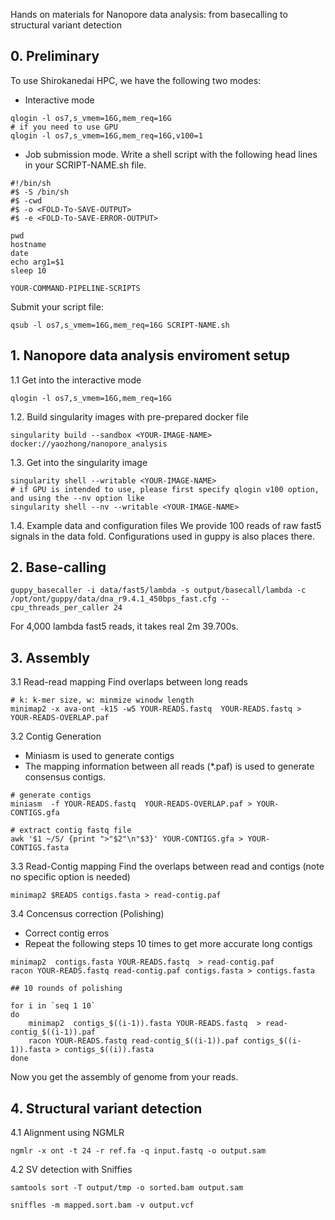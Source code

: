 Hands on materials for Nanopore data analysis: from basecalling to structural variant detection

## 0. Preliminary
To use Shirokanedai HPC, we have the following two modes:
* Interactive mode
```
qlogin -l os7,s_vmem=16G,mem_req=16G
# if you need to use GPU
qlogin -l os7,s_vmem=16G,mem_req=16G,v100=1 
```

* Job submission mode. Write a shell script with the following head lines in your SCRIPT-NAME.sh file.
```
#!/bin/sh
#$ -S /bin/sh
#$ -cwd
#$ -o <FOLD-To-SAVE-OUTPUT>
#$ -e <FOLD-To-SAVE-ERROR-OUTPUT>

pwd
hostname
date
echo arg1=$1
sleep 10

YOUR-COMMAND-PIPELINE-SCRIPTS
```
Submit your script file:
```
qsub -l os7,s_vmem=16G,mem_req=16G SCRIPT-NAME.sh
```

## 1.  Nanopore data analysis enviroment setup
1.1 Get into the interactive mode
```
qlogin -l os7,s_vmem=16G,mem_req=16G
```

1.2. Build singularity images with pre-prepared docker file
```
singularity build --sandbox <YOUR-IMAGE-NAME> docker://yaozhong/nanopore_analysis
```

1.3. Get into the singularity image
```
singularity shell --writable <YOUR-IMAGE-NAME>
# if GPU is intended to use, please first specify qlogin v100 option, and using the --nv option like
singularity shell --nv --writable <YOUR-IMAGE-NAME>
```

1.4. Example data and configuration files
We provide 100 reads of raw fast5 signals in the data fold.
Configurations used in guppy is also places there.


## 2. Base-calling

```
guppy_basecaller -i data/fast5/lambda -s output/basecall/lambda -c /opt/ont/guppy/data/dna_r9.4.1_450bps_fast.cfg --cpu_threads_per_caller 24 
```
For 4,000 lambda fast5 reads, it takes real 2m 39.700s.


## 3. Assembly
3.1 Read-read mapping
Find overlaps between long reads
```
# k: k-mer size, w: minmize winodw length 
minimap2 -x ava-ont -k15 -w5 YOUR-READS.fastq  YOUR-READS.fastq > YOUR-READS-OVERLAP.paf
```

3.2 Contig Generation
- Miniasm is used to generate contigs
- The mapping information between all reads (*.paf) is used to generate consensus contigs.
```
# generate contigs
miniasm  -f YOUR-READS.fastq  YOUR-READS-OVERLAP.paf > YOUR-CONTIGS.gfa

# extract contig fastq file
awk '$1 ~/S/ {print ">"$2"\n"$3}' YOUR-CONTIGS.gfa > YOUR-CONTIGS.fasta
```

3.3 Read-Contig mapping
Find the overlaps between read and contigs
(note no specific option is needed)
```
minimap2 $READS contigs.fasta > read-contig.paf
```

3.4 Concensus correction (Polishing)
- Correct contig erros 
- Repeat the following steps 10 times to get more accurate long contigs
```
minimap2  contigs.fasta YOUR-READS.fastq  > read-contig.paf
racon YOUR-READS.fastq read-contig.paf contigs.fasta > contigs.fasta
```

```
## 10 rounds of polishing

for i in `seq 1 10`
do
	minimap2  contigs_$((i-1)).fasta YOUR-READS.fastq  > read-contig_$((i-1)).paf
	racon YOUR-READS.fastq read-contig_$((i-1)).paf contigs_$((i-1)).fasta > contigs_$((i)).fasta
done
```

Now you get the assembly of genome from your reads.


## 4. Structural variant detection



4.1 Alignment using NGMLR

```
ngmlr -x ont -t 24 -r ref.fa -q input.fastq -o output.sam
```

4.2 SV detection with Sniffies
```
samtools sort -T output/tmp -o sorted.bam output.sam
```


```
sniffles -m mapped.sort.bam -v output.vcf
```










